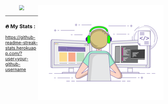 <img align="right" alt="Coding" width="400" src="https://raw.githubusercontent.com/devSouvik/devSouvik/master/gif3.gif">

<div id="header" align="center">
  <img src="https://media.giphy.com/media/M9gbBd9nbDrOTu1Mqx/giphy.gif" width="100"/>
</div>


---

### :fire: My Stats :
https://github-readme-streak-stats.herokuapp.com/?user=your-github-username
